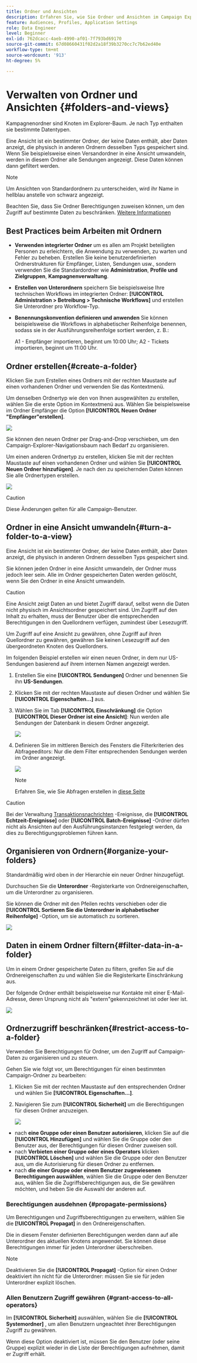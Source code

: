 ```yaml
---
title: Ordner und Ansichten
description: Erfahren Sie, wie Sie Ordner und Ansichten im Campaign Explorer verwalten.
feature: Audiences, Profiles, Application Settings
role: Data Engineer
level: Beginner
exl-id: 762dcacc-4aeb-4990-af01-7f793bd69170
source-git-commit: 67d08660431f02d2a18f39b3270cc7c7b62ed40e
workflow-type: tm+mt
source-wordcount: '913'
ht-degree: 5%

---
```


# Verwalten von Ordner und Ansichten {#folders-and-views}

Kampagnenordner sind Knoten im Explorer-Baum. Je nach Typ enthalten sie bestimmte Datentypen.

Eine Ansicht ist ein bestimmter Ordner, der keine Daten enthält, aber Daten anzeigt, die physisch in anderen Ordnern desselben Typs gespeichert sind. Wenn Sie beispielsweise einen Versandordner in eine Ansicht umwandeln, werden in diesem Ordner alle Sendungen angezeigt. Diese Daten können dann gefiltert werden.


>[!NOTE]
>Um Ansichten von Standardordnern zu unterscheiden, wird ihr Name in hellblau anstelle von schwarz angezeigt.

Beachten Sie, dass Sie Ordner Berechtigungen zuweisen können, um den Zugriff auf bestimmte Daten zu beschränken. [Weitere Informationen](#restrict-access-to-a-folder)

## Best Practices beim Arbeiten mit Ordnern

* **Verwenden integrierter Ordner** um es allen am Projekt beteiligten Personen zu erleichtern, die Anwendung zu verwenden, zu warten und Fehler zu beheben. Erstellen Sie keine benutzerdefinierten Ordnerstrukturen für Empfänger, Listen, Sendungen usw., sondern verwenden Sie die Standardordner wie **Administration**, **Profile und Zielgruppen**, **Kampagnenverwaltung**.

* **Erstellen von Unterordnern** speichern Sie beispielsweise Ihre technischen Workflows im integrierten Ordner: **[!UICONTROL Administration > Betreibung > Technische Workflows]** und erstellen Sie Unterordner pro Workflow-Typ.

* **Benennungskonvention definieren und anwenden** Sie können beispielsweise die Workflows in alphabetischer Reihenfolge benennen, sodass sie in der Ausführungsreihenfolge sortiert werden, z. B.:

   A1 - Empfänger importieren, beginnt um 10:00 Uhr; A2 - Tickets importieren, beginnt um 11:00 Uhr.

## Ordner erstellen{#create-a-folder}

Klicken Sie zum Erstellen eines Ordners mit der rechten Maustaste auf einen vorhandenen Ordner und verwenden Sie das Kontextmenü.

Um denselben Ordnertyp wie den von Ihnen ausgewählten zu erstellen, wählen Sie die erste Option im Kontextmenü aus. Wählen Sie beispielsweise im Ordner Empfänger die Option **[!UICONTROL Neuen Ordner &quot;Empfänger&quot;erstellen]**.

![](assets/create-recipient-folder.png)

Sie können den neuen Ordner per Drag-and-Drop verschieben, um den Campaign-Explorer-Navigationsbaum nach Bedarf zu organisieren.

Um einen anderen Ordnertyp zu erstellen, klicken Sie mit der rechten Maustaste auf einen vorhandenen Ordner und wählen Sie **[!UICONTROL Neuen Ordner hinzufügen]**. Je nach den zu speichernden Daten können Sie alle Ordnertypen erstellen.

![](assets/add-new-folder.png)

>[!CAUTION]
>Diese Änderungen gelten für alle Campaign-Benutzer.

## Ordner in eine Ansicht umwandeln{#turn-a-folder-to-a-view}

Eine Ansicht ist ein bestimmter Ordner, der keine Daten enthält, aber Daten anzeigt, die physisch in anderen Ordnern desselben Typs gespeichert sind.

Sie können jeden Ordner in eine Ansicht umwandeln, der Ordner muss jedoch leer sein. Alle im Ordner gespeicherten Daten werden gelöscht, wenn Sie den Ordner in eine Ansicht umwandeln.

>[!CAUTION]
>
>Eine Ansicht zeigt Daten an und bietet Zugriff darauf, selbst wenn die Daten nicht physisch im Ansichtsordner gespeichert sind. Um Zugriff auf den Inhalt zu erhalten, muss der Benutzer über die entsprechenden Berechtigungen in den Quellordnern verfügen, zumindest über Lesezugriff.
>
>Um Zugriff auf eine Ansicht zu gewähren, ohne Zugriff auf ihren Quellordner zu gewähren, gewähren Sie keinen Lesezugriff auf den übergeordneten Knoten des Quellordners.

Im folgenden Beispiel erstellen wir einen neuen Ordner, in dem nur US-Sendungen basierend auf ihrem internen Namen angezeigt werden.

1. Erstellen Sie eine **[!UICONTROL Sendungen]** Ordner und benennen Sie ihn **US-Sendungen**.
1. Klicken Sie mit der rechten Maustaste auf diesen Ordner und wählen Sie **[!UICONTROL Eigenschaften...]** aus.
1. Wählen Sie im Tab **[!UICONTROL Einschränkung]** die Option **[!UICONTROL Dieser Ordner ist eine Ansicht]**: Nun werden alle Sendungen der Datenbank in diesem Ordner angezeigt.

   ![](assets/this-folder-is-a-view.png)

1. Definieren Sie im mittleren Bereich des Fensters die Filterkriterien des Abfrageeditors: Nur die dem Filter entsprechenden Sendungen werden im Ordner angezeigt.

   ![](assets/filter-view.png)

   >[!NOTE]
   >
   >Erfahren Sie, wie Sie Abfragen erstellen in [diese Seite](create-filters.md#advanced-filters)


>[!CAUTION]
>
>Bei der Verwaltung [Transaktionsnachrichten](../send/transactional.md) -Ereignisse, die **[!UICONTROL Echtzeit-Ereignisse]** oder **[!UICONTROL Batch-Ereignisse]** -Ordner dürfen nicht als Ansichten auf den Ausführungsinstanzen festgelegt werden, da dies zu Berechtigungsproblemen führen kann.

## Organisieren von Ordnern{#organize-your-folders}

Standardmäßig wird oben in der Hierarchie ein neuer Ordner hinzugefügt.

Durchsuchen Sie die **Unterordner** -Registerkarte von Ordnereigenschaften, um die Unterordner zu organisieren.

Sie können die Ordner mit den Pfeilen rechts verschieben oder die **[!UICONTROL Sortieren Sie die Unterordner in alphabetischer Reihenfolge]** -Option, um sie automatisch zu sortieren.

![](assets/sort-folders.png)


## Daten in einem Ordner filtern{#filter-data-in-a-folder}

Um in einem Ordner gespeicherte Daten zu filtern, greifen Sie auf die Ordnereigenschaften zu und wählen Sie die Registerkarte Einschränkung aus.

Der folgende Ordner enthält beispielsweise nur Kontakte mit einer E-Mail-Adresse, deren Ursprung nicht als &quot;extern&quot;gekennzeichnet ist oder leer ist.

![](assets/add-a-filter-to-a-folder.png)


## Ordnerzugriff beschränken{#restrict-access-to-a-folder}

Verwenden Sie Berechtigungen für Ordner, um den Zugriff auf Campaign-Daten zu organisieren und zu steuern.

Gehen Sie wie folgt vor, um Berechtigungen für einen bestimmten Campaign-Ordner zu bearbeiten:

1. Klicken Sie mit der rechten Maustaste auf den entsprechenden Ordner und wählen Sie **[!UICONTROL Eigenschaften...]**.
1. Navigieren Sie zum **[!UICONTROL Sicherheit]** um die Berechtigungen für diesen Ordner anzuzeigen.

   ![](assets/folder-permissions.png)

* nach **eine Gruppe oder einen Benutzer autorisieren**, klicken Sie auf die **[!UICONTROL Hinzufügen]** und wählen Sie die Gruppe oder den Benutzer aus, der Berechtigungen für diesen Ordner zuweisen soll.
* nach **Verbieten einer Gruppe oder eines Operators** klicken **[!UICONTROL Löschen]** und wählen Sie die Gruppe oder den Benutzer aus, um die Autorisierung für diesen Ordner zu entfernen.
* nach **die einer Gruppe oder einem Benutzer zugewiesenen Berechtigungen auswählen**, wählen Sie die Gruppe oder den Benutzer aus, wählen Sie die Zugriffsberechtigungen aus, die Sie gewähren möchten, und heben Sie die Auswahl der anderen auf.

### Berechtigungen ausdehnen {#propagate-permissions}

Um Berechtigungen und Zugriffsberechtigungen zu erweitern, wählen Sie die **[!UICONTROL Propagat]** in den Ordnereigenschaften.

Die in diesem Fenster definierten Berechtigungen werden dann auf alle Unterordner des aktuellen Knotens angewendet. Sie können diese Berechtigungen immer für jeden Unterordner überschreiben.

>[!NOTE]
>
>Deaktivieren Sie die **[!UICONTROL Propagat]** -Option für einen Ordner deaktiviert ihn nicht für die Unterordner: müssen Sie sie für jeden Unterordner explizit löschen.

### Allen Benutzern Zugriff gewähren {#grant-access-to-all-operators}

Im **[!UICONTROL Sicherheit]** auswählen, wählen Sie die **[!UICONTROL Systemordner]** , um allen Benutzern ungeachtet ihrer Berechtigungen Zugriff zu gewähren.

Wenn diese Option deaktiviert ist, müssen Sie den Benutzer (oder seine Gruppe) explizit wieder in die Liste der Berechtigungen aufnehmen, damit er Zugriff erhält.
